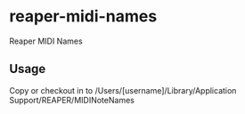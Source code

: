 # reaper-midi-names
Reaper MIDI Names

## Usage
Copy or checkout in to /Users/[username]/Library/Application Support/REAPER/MIDINoteNames
